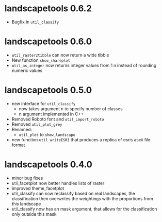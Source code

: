 # landscapetools 0.6.2
- Bugfix in `util_classify`

# landscapetools 0.6.0
- `util_raster2tibble` can now return a wide tibble
- New function `show_shareplot`
- `util_as_integer` now returns integer values from 1:n instead of rounding numeric values

# landscapetools 0.5.0
- new interface for `util_classify`
    - now takes argument n to specify number of classes
    - n argument implemented in C++
- Removed Roboto font and `util_import_roboto`
- Removed `util_plot_grey`
- Renamed:
    - `util_plot` to `show_landscape`
- new function `util_writeESRI` that produces a replica of esris ascii file format

# landscapetools 0.4.0

* minor bug fixes
* util_facetplot now better handles lists of raster
* improved theme_facetplot
* util_classify can now reclassify based on real landscapes, the classification then overwrites the weightings with the proportions from this landscape
* util_classify now has an mask argument, that allows for the classification only outside this mask
